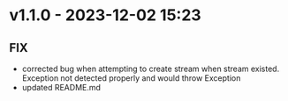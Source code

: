 # v1.1.0 - 2023-12-02 15:23
## FIX
- corrected bug when attempting to create stream when stream existed.  Exception not detected properly and would throw Exception
- updated README.md
